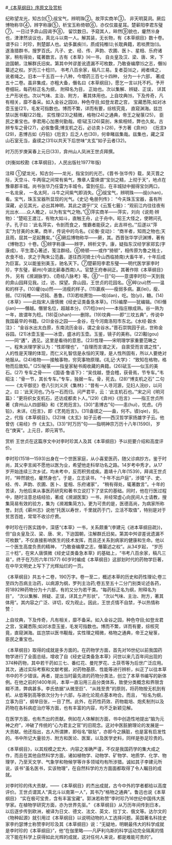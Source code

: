 #[《本草纲目》序原文及赏析](https://www.vrrw.net/wx/14333.html)

纪称望龙光，知古剑①;觇宝气，辨明珠②。故萍实商羊③， 非天明莫洞。厥后博物称华④，辨字称康⑤，析宝玉称倚顿⑥，亦仅仅晨星耳。楚蕲阳李君东璧⑦，一日过予弇山园谒予⑧， 留饮数日。予窥其人，晬然⑨貌也，癯然⑩身也，津津然谈议也，真北斗以南一人。解其装，无长物，有《本草纲目》数十卷。谓予曰：时珍，荆楚鄙人也。幼多赢疾⑾，质成钝椎⑿;长耽典籍，若啖蔗饴⒀。遂渔猎群书，搜罗百氏。凡子、史、经、传、声韵、农圃、医卜、星相、乐府诸家，稍有得处，辄著数言。古有《本草》⒁一书， 自炎皇及汉、梁、唐、宋，下迨国朝，注解群氏旧矣。第其中舛谬差讹遗漏不可枚数，乃敢奋编摩⒂之志，僭⒃纂述之权。岁历三十稔⒄， 书考八百余家，稿凡三易。复者芟⒅之，阙者缉之，讹者绳之。旧本一千五百一十八种，今增药三百七十四种， 分为一十六部， 著成五十二卷。虽非集成，亦粗大备，僭名曰《本草纲目》，愿乞一言以托不朽。予开卷细玩，每药标正名为纲， 附释名为目， 正始也。次以集解、辨疑、正误， 详其土产形状也。次以气味、主治、附方， 著其体用也。上自坟典⒆，下及传奇，凡有相关，靡不备采。如入金谷之园⒇，种色夺目;如登龙君之宫， 宝藏悉陈;如对冰壶玉鉴(21)，毛发可指数也。博而不繁，详而有要，综核究竟， 直窥渊海。兹岂禁以医书觏(22)哉， 实性理(23)之精微，格物(24)之通典，帝王之秘箓(25)， 臣民之重宝也。李君用心加惠何勤哉。噫!碔玉(26)莫剖，朱紫相倾，弊也久矣。古辨专车之骨(27)，必俟鲁儒;博支机之石，必访卖卜(28)，予方著《弇州》 《卮言》(29)，恚博古如《丹铅》《卮言》后乏人也(30)，何幸睹兹集哉。兹集也，藏之深山石室无当，盍锲之(31)以共天下后世味“太玄”如子云者(32)。

时万历岁庚寅春上元日(33)，弇州山人凤洲王世贞拜撰。

(刘衡如校勘《本草纲目》，人民出版社1977年版)



注释 ①望龙光，知古剑——龙光，指宝剑的光芒。《晋书·张华传》载，吴灭晋之际，天空斗、牛两宿之间常有紫气，豫章人雷焕谓“宝剑之精，上彻于天”，地点在豫章郡丰城。尚书张华乃任雷为丰城令。雷到任后，在丰城狱中掘得宝剑两口， 一名龙泉， 一名太阿，斗牛之间紫气即消失。②觇宝气，辨明珠——觇(chan)，看。宝气，珠玉宝器所显现的光气。《史记·龟册列传》： “今夫珠玉宝器，虽有所深藏，必见其光，必出其神明，其此之谓乎!”又《云笈七籤》：“观前江内往往夜有光出水……众人瞻之，以为有宝气之物。”③萍实商羊——萍实，刘向《说苑·辨物》：“楚昭王渡江，有物大如斗，直触王舟，止于舟中。昭王大怪之，使聘问孔子。孔子曰：‘此名萍实，令剖而食之，惟霸者能获之，此吉祥也。’”后遂以“萍实”为甘美的水果。商羊，传说中的鸟名。《论衡·变动》： “商羊者，知雨之物也;天且雨，屈其一足起舞矣。” ④厥后博物称华——厥，其。西晋张华学识渊博，著有《博物志》十卷。⑤辨字称康——辨字，辨析文字。康，疑指东汉经学家郑玄(字康成)，平生潜心著述，笺注群经。⑥倚顿——或作“猗顿”，相传原为鲁之贱士， 衣食不给，求之于陶朱公范蠡，遂往西河猗士(今山西临猗南)大畜牛羊，十年后成为巨富。又以能鉴别美玉，驰名天下。⑦楚蕲阳李君东璧——明代医学家李时珍，字东璧，蕲州(今湖北蕲春西南)人。官楚王府奉祠正。其著作除《本草纲目》外， 另有《濒湖脉学》、《奇经八脉考》等。⑧“一日”句——意谓李时珍一天到我的弇山园拜见我。过，访、探望。弇山园，王世贞的花园名。⑨晬(zui)然——温和的样子。(10)癯(qu)然——消瘦的样子。(11)赢疾——瘦弱多病。赢(lei)，瘦、弱。(12)钝椎——迟钝、愚鲁。(13)若啖蔗饴——啖(dan)，吃。饴(yi)，糖。(14)《本草》——此指宋人唐慎微《经史证类备急本草》。(15)编摩——犹编辑。(16)僭(jian)——僭越。僭冒名位，超越本分。(17)稔(ren)——本指庄稼成熟。谷一熟为一年，故谓年为稔。(18)芟(shan)——删除。(19)坟典——即“三坟五典”，传说中我国最早的书籍。(20)金谷之园——金谷，在今河南洛阳市东北。《水经·穀水注》： “金谷水出太白原，东南流历金谷，谓之金谷水。”晋石崇筑园于此，世称金谷园。(21)冰壶玉鉴——冰壶，盛冰的玉壶。玉鉴，镜子的美称。(22)觏(gou)——同“遘”，遇见。这里是看待的意思。(23)性理——宋明理学家重要范畴之 一。程朱派理学家认为：“性即理也”， “自理而言谓之天， 自禀受而言谓之性”， 人的性是天理的体现，而仁义礼智信是永恒的天理，是人性所固有，所以人要绝对地服从。(24)格物——接触事物，穷究事物原理。《礼记·大学》： “致知在格物，格物而后致知。” (25)秘箓——指皇家秘书阁收藏的典籍。(26)碔玉——似玉的美石。(27) 专车之骨——《国语·鲁语下》：“吴伐越，堕会稽，获骨焉，节专车。”韦昭注：“骨一节，其长专车。”专车，独据一车。骨，死去。(28)“博支机之石” 二句——《太平御览》卷八引刘义庆《集林》：“昔有一人寻河源，见妇人浣纱，以问之，曰：‘此天河也。’乃与一石而归。问严君平，云：‘此支机石也。’”宋之问《明河篇》：“更将织女支机石，还访成都卖卜人。”(29)《弇州》《卮言》——指王世贞所著《弇州山人四部稿》和《艺苑卮言》。(30)“恚博古”句——恚(hui)，忧虑。《丹铅》，未详。《卮言》，即《艺苑卮言》。(31)盍锲之——盍，何不。锲(qie)，刻。之，代指《本草纲目》。(32)味《太玄》如子云者——西汉哲学家扬雄字子云。他曾仿《易经》作《太玄》。(33)“时万历”句——指明神宗万历十八年(1590)， 岁在“庚寅”。上元日，即元宵节。

赏析 王世贞在这篇序文中对李时珍其人及其《本草纲目》予以扼要介绍和高度评价。

李时珍(1518—1593)出身在一个世医家庭，从小喜爱医药，随父诊病抄方。鉴于时尚，其父李言闻不愿他以医为业，希望他走科举功名之路。14岁考中秀才。从17岁开始连续三次乡试，均未考中，反而积劳成疾。嘉靖十八年(1539)，拜谒王世贞时，“晬然貌也，癯然身也”。于是，立志读书， “十年不出户庭”，涉猎“子、史、经、传、声韵、农圃、医卜、星相、乐府诸家”， “稍有得处，辄著数言”。十年的苦读，为他后来从事医药研究和著书立说打下了坚实的基础。同时，他在行医过程中，随时注意总结经验，著成《濒湖医案》一书，并经常虚心向民间人士请教，搜集简易有效的验方，集为《濒湘集简方》。更为可贵的是，医德高尚，为病家所称誉。封氏《蕲州志》说他“托医以寿世，千里就药于门，立活不取值”，特别是对于贫苦百姓，常常不收诊疗费。

李时珍在行医实践中，深感“《本草》一书，关系颇重”(李建元《进本草纲目疏》)，但“自炎皇及汉、梁、唐、宋，下迨国朝，注解群氏旧矣。第其中舛谬差讹遗漏不可枚数”，不仅直接影响医生的技术发挥，而且还关系到病家的健康和生命。他以一个医生高度负责的精神， “乃敢奋编摩之志，僭纂述之权”。从34岁起， “岁历三十稔”，在宋人唐慎微《经史证类备急本草》的基础上，“书考八百余家，稿凡三易”，终于在万历六年(1577) 60岁时编成《本草纲目》这部划时代的药物学巨著，在中华文明史上写下了光辉灿烂的一页。

《本草纲目》共五十二卷，190万字。卷一至二，概述本草的历史和药性理论;卷三至四为百病主治药，以病源为纲，罗列主治药;卷五至五十二分门别类论述各药，将1892种药物分为十六部，有的又分为若干类。“每药标正名为纲，附释名为目”， “次以集解、辨疑、正误，详其土产形状”， “次以气味、主治、附方，著其体用”。其内容之广泛、详切，叹为观止。因此，王世贞情不自禁，予以热情称赞：

上自坟典，下及传奇，凡有相关，靡不备采。如入金谷之园，种色夺目;如登龙君之宫，宝藏悉陈;如对冰壶玉鉴，毛发可指数也。博而不繁，详而有要，综核究竟，直窥渊海。兹岂禁以医书觏哉，实性理之精微，格物之通典，帝王之秘箓， 臣民之重宝也。

《本草纲目》取得的成就是多方面的。在药物学方面，首先对16世纪以前我国药物学进行了全面总结，增收了自《经史证类备急本草》问世以来几百年间出现的374种药物，其中若干药如三七、番红花、曼陀罗花、土茯苓等为后世广泛应用。其次，通过实际考察和文献考据，对药物基原、性能等进行辨析，纠正了以往本草书中的不少错误。再者，提出当时最先进的药物分类法，创立了本草书编写的新体例。在他之前的1400年间，本草一直沿用三品分类体系，致使分类概念和界限含糊不清，弊病甚多。李氏依据“从微至巨”、“从贱至贵”的原则，将药物按无机到有机、从低等到高等依次分为十六部，与进化论观点基本吻合。而且， “标名为纲，立事为目”，纲举目张，一目了然。此外，在药性药效、药物栽培、炮炙制剂以及药物在各科病症治疗等方面，也有丰富的内容，均不乏新颖见解。

在医学方面，也有杰出的贡献。例如在人体解剖方面，书中创造性地提出“脑为元神之府”，冲破了传统的“心为君主之官”的旧观念。这对中医脏腑理论的发展是一大贡献。他还指出，古人所谓脾，即俗名“联贴”，亦即今之胰脏，也是富有启发性的。书中所记大量验方、附方和医论、医案，以及医学史料，同样是弥足珍贵的。

《本草纲目》，以其规模之宏大、内容之准确严谨，不仅是我国药学的集大成之作，而且在其他自然科学方面，诸如植物学、动物学、矿物学、地质学、化学、物理学，乃至天文学、气象学和物候学等许多领域均有所涉猎。诚如其子李建元所说，该书“虽名医书，实该物理”，在自然科学的方方面面都取得了令人瞩目的成就。

对李时珍的伟大贡献，——《本草纲目》的杰出成就，古今中外的学者都给以高度评价。王世贞谓其人“真北斗以南第一人”，其书乃“格物之通典”。鲁迅也说《本草纲目》 “实在极可宝贵，含有丰富宝藏”。郭沫若称赞“李时珍乃16世纪中国伟大医学家。在植物学研究方面，亦为世界先驱。” 《本草纲目》从万历年间传到日本，以后逐步传到欧洲，被译为日文、德文、法文、英文、拉丁文、俄文等。达尔文的《物种起源》就引用过《本草纲目》以说明动物的人工选择问题。英国著名科技史家李约瑟博士称赞李时珍及其《本草纲目》说：“无疑地，明朝最伟大的科学成就是李时珍的《本草纲目》”，他“在伽里略——凡萨利乌斯的科学运动完全隔离的情况下能在科学上获得如此光辉的成就，这对任何人来说，都是难能可贵的”。

